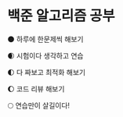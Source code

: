 # 백준 알고리즘 공부
:new_moon: 하루에 한문제씩 해보기

:waxing_crescent_moon: 시험이다 생각하고 연습

:first_quarter_moon: 다 짜보고 최적화 해보기

:waxing_gibbous_moon: 코드 리뷰 해보기

:full_moon: 연습만이 살길이다!
